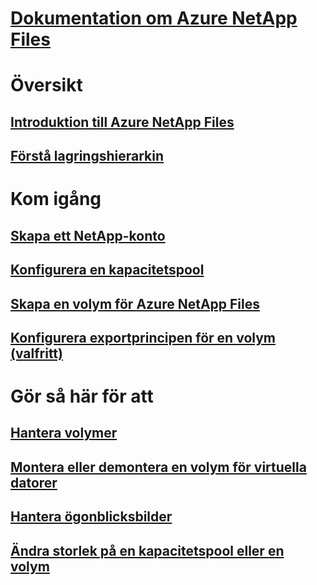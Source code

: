 # [Dokumentation om Azure NetApp Files](index.md)

# Översikt
## [Introduktion till Azure NetApp Files](azure-netapp-files-introduction.md)
## [Förstå lagringshierarkin](azure-netapp-files-understand-storage-hierarchy.md)

# Kom igång
## [Skapa ett NetApp-konto](azure-netapp-files-create-netapp-account.md)
## [Konfigurera en kapacitetspool](azure-netapp-files-set-up-capacity-pool.md)
## [Skapa en volym för Azure NetApp Files](azure-netapp-files-create-volumes.md)
## [Konfigurera exportprincipen för en volym (valfritt)](azure-netapp-files-configure-export-policy.md)

# Gör så här för att
## [Hantera volymer](azure-netapp-files-manage-volumes.md)
## [Montera eller demontera en volym för virtuella datorer](azure-netapp-files-mount-unmount-volumes-for-virtual-machines.md)
## [Hantera ögonblicksbilder](azure-netapp-files-manage-snapshots.md)
## [Ändra storlek på en kapacitetspool eller en volym](azure-netapp-files-resize-capacity-pools-or-volumes.md)

